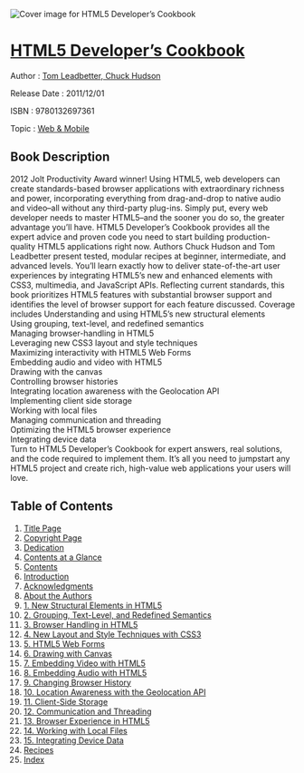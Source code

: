 ![Cover image for HTML5 Developer’s Cookbook](https://imgdetail.ebookreading.net/cover/cover/web_mobile/EB9780132697361.jpg)

[HTML5 Developer’s Cookbook](https://ebookreading.net/view/book/HTML5+Developer%E2%80%99s+Cookbook-EB9780132697361_1.html "HTML5 Developer’s Cookbook")
====================================================================================================================

Author : [Tom Leadbetter](https://ebookreading.net/search/author/Tom+Leadbetter),[ Chuck Hudson](https://ebookreading.net/search/author/+Chuck+Hudson)

Release Date : 2011/12/01

ISBN : 9780132697361

Topic : [Web & Mobile](https://ebookreading.net/search/category/web-mobile)

Book Description
-----------------

2012 Jolt Productivity Award winner!
Using HTML5, web developers can create standards-based browser applications with extraordinary richness and power, incorporating everything from drag-and-drop to native audio and video–all without any third-party plug-ins. Simply put, every web developer needs to master HTML5–and the sooner you do so, the greater advantage you’ll have. HTML5 Developer’s Cookbook provides all the expert advice and proven code you need to start building production-quality HTML5 applications right now.
Authors Chuck Hudson and Tom Leadbetter present tested, modular recipes at beginner, intermediate, and advanced levels. You’ll learn exactly how to deliver state-of-the-art user experiences by integrating HTML5’s new and enhanced elements with CSS3, multimedia, and JavaScript APIs. Reflecting current standards, this book prioritizes HTML5 features with substantial browser support and identifies the level of browser support for each feature discussed. Coverage includes
Understanding and using HTML5’s new structural elements   
Using grouping, text-level, and redefined semantics   
Managing browser-handling in HTML5   
Leveraging new CSS3 layout and style techniques   
Maximizing interactivity with HTML5 Web Forms   
Embedding audio and video with HTML5   
Drawing with the canvas   
Controlling browser histories   
Integrating location awareness with the Geolocation API   
Implementing client side storage   
Working with local files   
Managing communication and threading   
Optimizing the HTML5 browser experience   
Integrating device data  
Turn to HTML5 Developer’s Cookbook for expert answers, real solutions, and the code required to implement them. It’s all you need to jumpstart any HTML5 project and create rich, high-value web applications your users will love.
              
Table of Contents
-----------------

1. [Title Page](https://ebookreading.net/view/book/HTML5+Developer%E2%80%99s+Cookbook-EB9780132697361_0.html)
1. [Copyright Page](https://ebookreading.net/view/book/HTML5+Developer%E2%80%99s+Cookbook-EB9780132697361_0.html)
1. [Dedication](https://ebookreading.net/view/book/HTML5+Developer%E2%80%99s+Cookbook-EB9780132697361_0.html)
1. [Contents at a Glance](https://ebookreading.net/view/book/HTML5+Developer%E2%80%99s+Cookbook-EB9780132697361_0.html)
1. [Contents](https://ebookreading.net/view/book/HTML5+Developer%E2%80%99s+Cookbook-EB9780132697361_0.html)
1. [Introduction](https://ebookreading.net/view/book/HTML5+Developer%E2%80%99s+Cookbook-EB9780132697361_0.html)
1. [Acknowledgments](https://ebookreading.net/view/book/HTML5+Developer%E2%80%99s+Cookbook-EB9780132697361_1.html)
1. [About the Authors](https://ebookreading.net/view/book/HTML5+Developer%E2%80%99s+Cookbook-EB9780132697361_2.html)
1. [1. New Structural Elements in HTML5](https://ebookreading.net/view/book/HTML5+Developer%E2%80%99s+Cookbook-EB9780132697361_3.html)
1. [2. Grouping, Text-Level, and Redefined Semantics](https://ebookreading.net/view/book/HTML5+Developer%E2%80%99s+Cookbook-EB9780132697361_4.html)
1. [3. Browser Handling in HTML5](https://ebookreading.net/view/book/HTML5+Developer%E2%80%99s+Cookbook-EB9780132697361_5.html)
1. [4. New Layout and Style Techniques with CSS3](https://ebookreading.net/view/book/HTML5+Developer%E2%80%99s+Cookbook-EB9780132697361_6.html)
1. [5. HTML5 Web Forms](https://ebookreading.net/view/book/HTML5+Developer%E2%80%99s+Cookbook-EB9780132697361_7.html)
1. [6. Drawing with Canvas](https://ebookreading.net/view/book/HTML5+Developer%E2%80%99s+Cookbook-EB9780132697361_8.html)
1. [7. Embedding Video with HTML5](https://ebookreading.net/view/book/HTML5+Developer%E2%80%99s+Cookbook-EB9780132697361_9.html)
1. [8. Embedding Audio with HTML5](https://ebookreading.net/view/book/HTML5+Developer%E2%80%99s+Cookbook-EB9780132697361_10.html)
1. [9. Changing Browser History](https://ebookreading.net/view/book/HTML5+Developer%E2%80%99s+Cookbook-EB9780132697361_11.html)
1. [10. Location Awareness with the Geolocation API](https://ebookreading.net/view/book/HTML5+Developer%E2%80%99s+Cookbook-EB9780132697361_12.html)
1. [11. Client-Side Storage](https://ebookreading.net/view/book/HTML5+Developer%E2%80%99s+Cookbook-EB9780132697361_13.html)
1. [12. Communication and Threading](https://ebookreading.net/view/book/HTML5+Developer%E2%80%99s+Cookbook-EB9780132697361_14.html)
1. [13. Browser Experience in HTML5](https://ebookreading.net/view/book/HTML5+Developer%E2%80%99s+Cookbook-EB9780132697361_15.html)
1. [14. Working with Local Files](https://ebookreading.net/view/book/HTML5+Developer%E2%80%99s+Cookbook-EB9780132697361_16.html)
1. [15. Integrating Device Data](https://ebookreading.net/view/book/HTML5+Developer%E2%80%99s+Cookbook-EB9780132697361_17.html)
1. [Recipes](https://ebookreading.net/view/book/HTML5+Developer%E2%80%99s+Cookbook-EB9780132697361_18.html)
1. [Index](https://ebookreading.net/view/book/HTML5+Developer%E2%80%99s+Cookbook-EB9780132697361_19.html)
